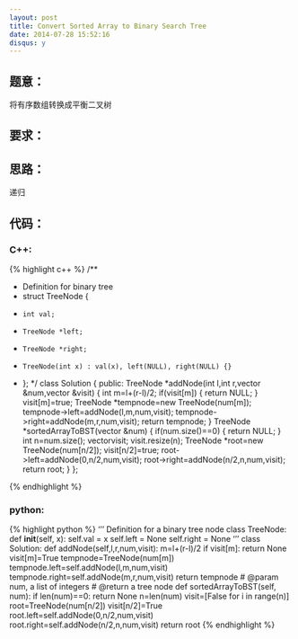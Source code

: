 ```yaml
---
layout: post
title: Convert Sorted Array to Binary Search Tree
date: 2014-07-28 15:52:16
disqus: y
---
```


## 题意：
将有序数组转换成平衡二叉树

## 要求：


## 思路：
递归

## 代码：

### C++:

{% highlight c++ %}
/**
 * Definition for binary tree
 * struct TreeNode {
 *     int val;
 *     TreeNode *left;
 *     TreeNode *right;
 *     TreeNode(int x) : val(x), left(NULL), right(NULL) {}
 * };
 */
class Solution {
public:
    TreeNode *addNode(int l,int r,vector<int> &num,vector<bool> &visit)
    {
        int m=l+(r-l)/2;
        if(visit[m])
        {
            return NULL;
        }
        visit[m]=true;
        TreeNode *tempnode=new TreeNode(num[m]);
        tempnode->left=addNode(l,m,num,visit);
        tempnode->right=addNode(m,r,num,visit);
        return tempnode;
    }
    TreeNode *sortedArrayToBST(vector<int> &num) {
        if(num.size()==0)
        {
            return NULL;
        }
        int n=num.size();
        vector<bool>visit;
        visit.resize(n);
        TreeNode *root=new TreeNode(num[n/2]);
        visit[n/2]=true;
        root->left=addNode(0,n/2,num,visit);
        root->right=addNode(n/2,n,num,visit);
        return root;
    }
};


 {% endhighlight %}
### python:

{% highlight python %}
‘’’
 Definition for a  binary tree node
 class TreeNode:
     def __init__(self, x):
         self.val = x
         self.left = None
         self.right = None
‘’’
class Solution:
    def addNode(self,l,r,num,visit):
        m=l+(r-l)/2
        if visit[m]:
            return None
        visit[m]=True
        tempnode=TreeNode(num[m])
        tempnode.left=self.addNode(l,m,num,visit)
        tempnode.right=self.addNode(m,r,num,visit)
        return tempnode
    # @param num, a list of integers
    # @return a tree node
    def sortedArrayToBST(self, num):
        if len(num)==0:
            return None
        n=len(num)
        visit=[False for i in range(n)]
        root=TreeNode(num[n/2])
        visit[n/2]=True
        root.left=self.addNode(0,n/2,num,visit)
        root.right=self.addNode(n/2,n,num,visit)
        return root
 {% endhighlight %}
